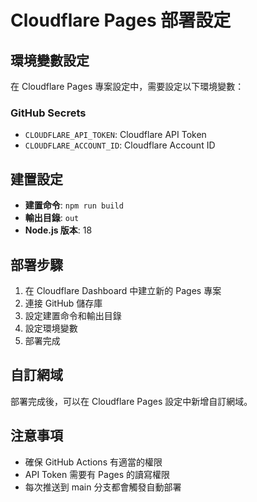 # Cloudflare Pages 部署設定

## 環境變數設定

在 Cloudflare Pages 專案設定中，需要設定以下環境變數：

### GitHub Secrets
- `CLOUDFLARE_API_TOKEN`: Cloudflare API Token
- `CLOUDFLARE_ACCOUNT_ID`: Cloudflare Account ID

## 建置設定

- **建置命令**: `npm run build`
- **輸出目錄**: `out`
- **Node.js 版本**: 18

## 部署步驟

1. 在 Cloudflare Dashboard 中建立新的 Pages 專案
2. 連接 GitHub 儲存庫
3. 設定建置命令和輸出目錄
4. 設定環境變數
5. 部署完成

## 自訂網域

部署完成後，可以在 Cloudflare Pages 設定中新增自訂網域。

## 注意事項

- 確保 GitHub Actions 有適當的權限
- API Token 需要有 Pages 的讀寫權限
- 每次推送到 main 分支都會觸發自動部署
